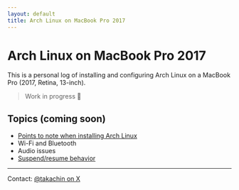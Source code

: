 ```yaml
---
layout: default
title: Arch Linux on MacBook Pro 2017
---
```


# Arch Linux on MacBook Pro 2017

This is a personal log of installing and configuring Arch Linux on a MacBook Pro (2017, Retina, 13-inch).

> Work in progress 🚧

## Topics (coming soon)
- [Points to note when installing Arch Linux](install.md)
- Wi-Fi and Bluetooth
- Audio issues
- [Suspend/resume behavior](suspend-resume.md)


---

<footer>
    Contact: <a href="https://x.com/takachin" target="_blank">@takachin on X</a>
</footer>